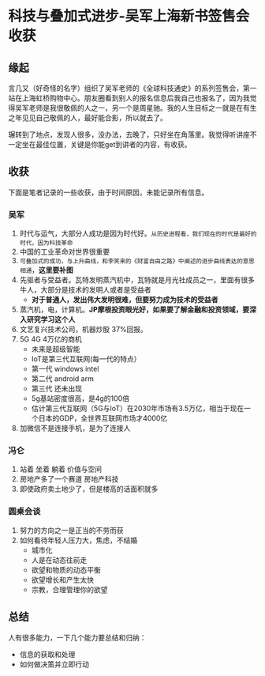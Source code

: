 # 科技与叠加式进步-吴军上海新书签售会收获
## 缘起
言几又（好奇怪的名字）组织了吴军老师的《全球科技通史》的系列签售会，第一站在上海虹桥购物中心。朋友圈看到别人的报名信息后我自己也报名了，因为我觉得吴军老师是我很敬佩的人之一，另一个是周星驰。我的人生目标之一就是在有生之年见见自己敬佩的人，最好能合影，所以就去了。

辗转到了地点，发现人很多，没办法，去晚了，只好坐在角落里。我觉得听讲座不一定坐在最佳位置，关键是你能get到讲者的内容，有收获。

## 收获
下面是笔者记录的一些收获，由于时间原因，未能记录所有信息。

### 吴军
1. 时代与运气，大部分人成功是因为时代好。`从历史进程看，我们现在的时代是最好的时代，因为科技革命`
2. 中国的工业革命对世界很重要
3. `可叠加式的成功，与上升曲线，和李笑来的《财富自由之路》中阐述的进步曲线表达的意思相通`，**这里要补图**
4. 先驱者与受益者。瓦特发明蒸汽机中，瓦特就是月光社成员之一，里面有很多牛人，大部分是技术的发明人或者是受益者
    - **对于普通人，发出伟大发明很难，但要努力成为技术的受益者**
5. 蒸汽机，电，计算机。**JP摩根投资眼光好，如果要了解金融和投资领域，要深入研究学习这个人**
6. 文艺复兴技术公司，机器炒股 37%回报。
7. 5G 4G 4万亿的商机
    - 未来是超级智能
    - IoT是第三代互联网(每一代的特点）
    - 第一代 windows intel
    - 第二代 android arm
    - 第三代 还未出现
    - 5g基站密度很高，是4g的100倍
    - 估计第三代互联网（5G与IoT）在2030年市场有3.5万亿，相当于现在一个日本的GDP，全世界互联网市场才4000亿
8. 加微信不是连接手机，是为了连接人

### 冯仑
1. 站着 坐着 躺着 价值与空间
2. 房地产多了一个赛道 房地产科技
3. 即使政府卖土地少了，但是楼高的话面积就多

### 圆桌会谈

1. 努力的方向之一是正当的不劳而获
2. 如何看待年轻人压力大，焦虑，不结婚
    - 城市化
    - 人是在动态往前走
    - 欲望和物质的动态平衡
    - 欲望增长和产生太快
    - 宗教，合理管理你的欲望

## 总结
人有很多能力，一下几个能力要总结和归纳：
- 信息的获取和处理
- 如何做决策并立即行动